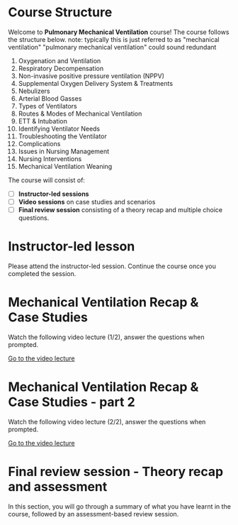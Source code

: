 # Course Structure

Welcome to **Pulmonary Mechanical Ventilation** course! The course follows the structure below.
note: typically this is just referred to as "mechanical ventilation" "pulmonary mechanical ventilation" could sound redundant

1. Oxygenation and Ventilation
2. Respiratory Decompensation 
3. Non-invasive positive pressure ventilation (NPPV)
4. Supplemental Oxygen Delivery System & Treatments
5. Nebulizers
6. Arterial Blood Gasses 
7. Types of Ventilators
8. Routes & Modes of Mechanical Ventilation
9. ETT & Intubation
10. Identifying Ventilator Needs
11. Troubleshooting the Ventilator
12. Complications
13. Issues in Nursing Management
14. Nursing Interventions
15. Mechanical Ventilation Weaning


The course will consist of:
- [ ] **Instructor-led sessions**
- [ ] **Video sessions** on case studies and scenarios
- [ ] **Final review session** consisting of a theory recap and multiple choice questions.

# Instructor-led lesson
Please attend the instructor-led session. Continue the course once you completed the session.

# Mechanical Ventilation Recap & Case Studies

Watch the following video lecture (1/2), answer the questions when prompted.

[Go to the video lecture](https://covid19.sccm.org/Presentations/Mechanical-Ventilation1/story_html5.html?lms=1)


# Mechanical Ventilation Recap & Case Studies - part 2

Watch the following video lecture (2/2), answer the questions when prompted.

[Go to the video lecture](https://covid19.sccm.org/Presentations/Mechanical-Ventilation2/story_html5.html?lms=1)

# Final review session - Theory recap and assessment

In this section, you will go through a summary of what you have learnt in the course, followed by an assessment-based review session.
